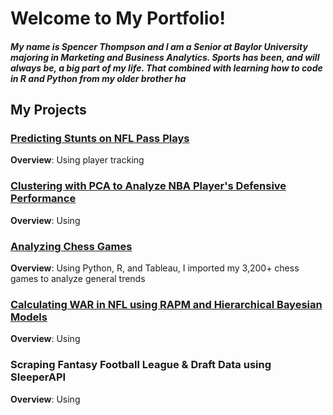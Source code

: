 # Welcome to My Portfolio!
##### My name is Spencer Thompson and I am a Senior at Baylor University majoring in Marketing and Business Analytics. Sports has been, and will always be, a big part of my life. That combined with learning how to code in R and Python from my older brother ha

## My Projects 
### [Predicting Stunts on NFL Pass Plays](https://github.com/spencermt000/portfolio/blob/main/_posts/NFL_stunts.md)
**Overview**: Using player tracking

### [Clustering with PCA to Analyze NBA Player's Defensive Performance](https://github.com/spencermt000/portfolio/blob/main/_posts/NBA_def_pca.md)
**Overview**: Using

### [Analyzing Chess Games](https://github.com/spencermt000/portfolio/blob/main/_posts/chess_myself.md)
**Overview**: Using Python, R, and Tableau, I imported my 3,200+ chess games to analyze general trends

### [Calculating WAR in NFL using RAPM and Hierarchical Bayesian Models](https://github.com/spencermt000/portfolio/blob/main/_posts/NFL_war.md) 
**Overview**: Using

### Scraping Fantasy Football League & Draft Data using SleeperAPI
**Overview**: Using





